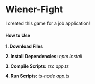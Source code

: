 # Wiener-Fight
I created this game for a job application!

<h4>How to Use</h4>
<p><b>1. Download Files</b></p>
<p><b>2. Install Dependencies:</b> <i>npm install</i></p>
<p><b>3. Compile Scripts:</b> <i>tsc app.ts</i></p>
<p><b>4. Run Scripts:</b> <i>ts-node app.ts</i></p>
